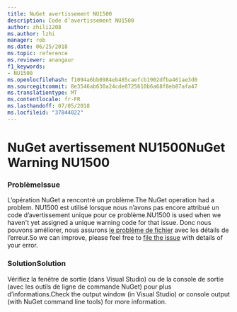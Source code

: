 ```yaml
---
title: NuGet avertissement NU1500
description: Code d’avertissement NU1500
author: zhili1208
ms.author: lzhi
manager: rob
ms.date: 06/25/2018
ms.topic: reference
ms.reviewer: anangaur
f1_keywords:
- NU1500
ms.openlocfilehash: f1094a6bb0984eb485caefcb1902dfba461ae3d0
ms.sourcegitcommit: 8e3546ab630a24cde8725610b6a68f8eb87afa47
ms.translationtype: MT
ms.contentlocale: fr-FR
ms.lasthandoff: 07/05/2018
ms.locfileid: "37844022"
---
```

# <a name="nuget-warning-nu1500"></a><span data-ttu-id="8d706-103">NuGet avertissement NU1500</span><span class="sxs-lookup"><span data-stu-id="8d706-103">NuGet Warning NU1500</span></span>

### <a name="issue"></a><span data-ttu-id="8d706-104">Problème</span><span class="sxs-lookup"><span data-stu-id="8d706-104">Issue</span></span>
<span data-ttu-id="8d706-105">L’opération NuGet a rencontré un problème.</span><span class="sxs-lookup"><span data-stu-id="8d706-105">The NuGet operation had a problem.</span></span> <span data-ttu-id="8d706-106">NU1500 est utilisé lorsque nous n’avons pas encore attribué un code d’avertissement unique pour ce problème.</span><span class="sxs-lookup"><span data-stu-id="8d706-106">NU1500 is used when we haven't yet assigned a unique warning code for that issue.</span></span> <span data-ttu-id="8d706-107">Donc nous pouvons améliorer, nous assurons [le problème de fichier](https://github.com/nuget/home/issues) avec les détails de l’erreur.</span><span class="sxs-lookup"><span data-stu-id="8d706-107">So we can improve, please feel free to [file the issue](https://github.com/nuget/home/issues) with details of your error.</span></span>

### <a name="solution"></a><span data-ttu-id="8d706-108">Solution</span><span class="sxs-lookup"><span data-stu-id="8d706-108">Solution</span></span>
<span data-ttu-id="8d706-109">Vérifiez la fenêtre de sortie (dans Visual Studio) ou de la console de sortie (avec les outils de ligne de commande NuGet) pour plus d’informations.</span><span class="sxs-lookup"><span data-stu-id="8d706-109">Check the output window (in Visual Studio) or console output (with NuGet command line tools) for more information.</span></span>
